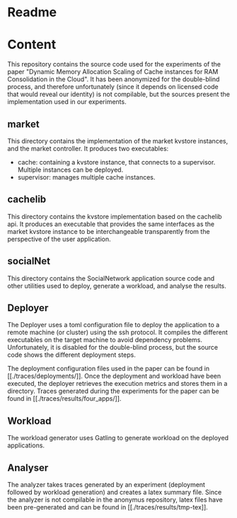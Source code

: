 Readme
========

# Content

This repository contains the source code used for the experiments of the paper
"Dynamic Memory Allocation Scaling of Cache instances for RAM Consolidation in
the Cloud". It has been anonymized for the double-blind process, and therefore
unfortunately (since it depends on licensed code that would reveal our identity)
is not compilable, but the sources present the implementation used in our
experiments.

## market

This directory contains the implementation of the market kvstore instances, and the market controller.
It produces two executables:
- cache: containing a kvstore instance, that connects to a supervisor. Multiple instances can be deployed.
- supervisor: manages multiple cache instances.

## cachelib

This directory contains the kvstore implementation based on the cachelib api. It
produces an executable that provides the same interfaces as the market kvstore
instance to be interchangeable transparently from the perspective of the user
application.

## socialNet

This directory contains the SocialNetwork application source code and other
utilities used to deploy, generate a workload, and analyse the results.

## Deployer

The Deployer uses a toml configuration file to deploy the application to a
remote machine (or cluster) using the ssh protocol. It compiles the different
executables on the target machine to avoid dependency problems. Unfortunately,
it is disabled for the double-blind process, but the source code shows the
different deployment steps.

The deployment configuration files used in the paper can be found in
[[./traces/deployments/]]. Once the deployment and workload have been executed, the
deployer retrieves the execution metrics and stores them in a directory. Traces
generated during the experiments for the paper can be found in
[[./traces/results/four_apps/]].

## Workload

The workload generator uses Gatling to generate workload on the deployed
applications.

## Analyser

The analyzer takes traces generated by an experiment (deployment followed by
workload generation) and creates a latex summary file. Since the analyzer is not
compilable in the anonymus repository, latex files have been pre-generated and
can be found in [[./traces/results/tmp-tex]].
